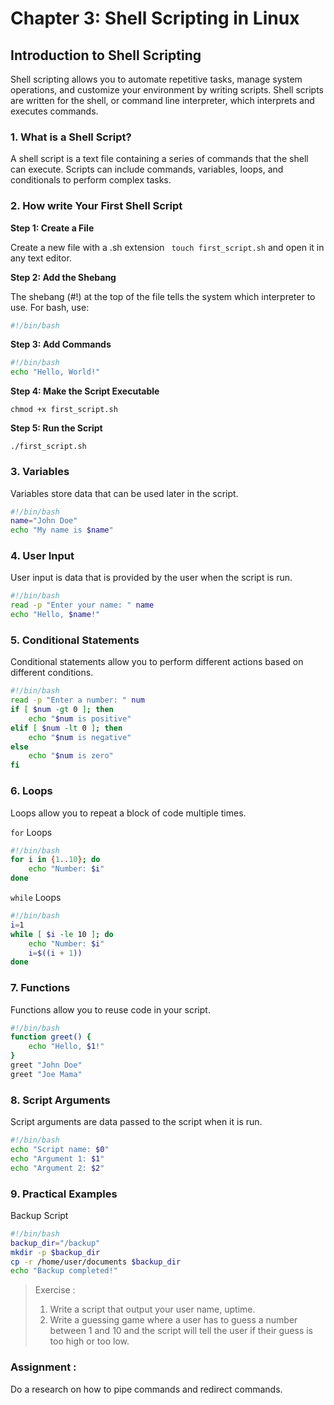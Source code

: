 # Chapter 3: Shell Scripting in Linux

## Introduction to Shell Scripting

Shell scripting allows you to automate repetitive tasks, manage system
operations, and customize your environment by writing scripts. Shell scripts
are written for the shell, or command line interpreter, which interprets and
executes commands.

### 1. What is a Shell Script?

A shell script is a text file containing a series of commands that the shell
can execute. Scripts can include commands, variables, loops, and conditionals
to perform complex tasks.

### 2. How write Your First Shell Script

**Step 1: Create a File**

Create a new file with a .sh extension ` touch first_script.sh` and open it
in any text editor.

**Step 2: Add the Shebang**

The shebang (#!) at the top of the file tells the system which interpreter to use. For bash, use:

```bash
#!/bin/bash
```

**Step 3: Add Commands**

```bash
#!/bin/bash
echo "Hello, World!"
```

**Step 4: Make the Script Executable**

`chmod +x first_script.sh`

**Step 5: Run the Script**

`./first_script.sh`

### 3. Variables

Variables store data that can be used later in the script.

```bash
#!/bin/bash
name="John Doe"
echo "My name is $name"
```

### 4. User Input

User input is data that is provided by the user when the script is run.

```bash
#!/bin/bash
read -p "Enter your name: " name
echo "Hello, $name!"
```

### 5. Conditional Statements

Conditional statements allow you to perform different actions based on different conditions.

```bash
#!/bin/bash
read -p "Enter a number: " num
if [ $num -gt 0 ]; then
    echo "$num is positive"
elif [ $num -lt 0 ]; then
    echo "$num is negative"
else
    echo "$num is zero"
fi
```

### 6. Loops

Loops allow you to repeat a block of code multiple times.

`for` Loops

```bash
#!/bin/bash
for i in {1..10}; do
    echo "Number: $i"
done
```

`while` Loops

```bash
#!/bin/bash
i=1
while [ $i -le 10 ]; do
    echo "Number: $i"
    i=$((i + 1))
done
```

### 7. Functions

Functions allow you to reuse code in your script.

```bash
#!/bin/bash
function greet() {
    echo "Hello, $1!"
}
greet "John Doe"
greet "Joe Mama"
```

### 8. Script Arguments

Script arguments are data passed to the script when it is run.

```bash
#!/bin/bash
echo "Script name: $0"
echo "Argument 1: $1"
echo "Argument 2: $2"
```

### 9. Practical Examples

Backup Script

```bash
#!/bin/bash
backup_dir="/backup"
mkdir -p $backup_dir
cp -r /home/user/documents $backup_dir
echo "Backup completed!"
```

> Exercise : <br/>
>
> 1. Write a script that output your user name, uptime.
> 2. Write a guessing game where a user has to guess a number between 1 and 10
>    and the script will tell the user if their guess is too high or too low.

<div class="warning">
<h3>Assignment : </h3>
Do a research on how to pipe commands and redirect commands.
</div>
